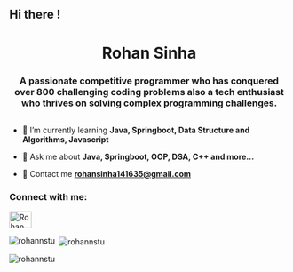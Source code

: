 ## Hi there !

<!--
**rohannstu/rohannstu** is a ✨ _special_ ✨ repository because its `README.md` (this file) appears on your GitHub profile.

Here are some ideas to get you started:

- 🔭 I’m currently working on ...
- 🌱 I’m currently learning ...
- 👯 I’m looking to collaborate on ...
- 🤔 I’m looking for help with ...
- 💬 Ask me about ...
- 📫 How to reach me: ...
- 😄 Pronouns: ...
- ⚡ Fun fact: ...
-->
<h1 align="center">Rohan Sinha</h1>
<h3 align="center">A passionate competitive programmer who has conquered over 800 challenging coding problems also a
tech enthusiast who thrives on solving complex programming challenges.</h3>

<p align="left"> <img src="" alt="" /> </p>

<!--<p align="left"> <a href="https://github.com/ryo-ma/github-profile-trophy"><img src="https://github-profile-trophy.vercel.app/?username=RobiulArman" alt="RobiulArman" /></a> </p>-->

- 🌱 I’m currently learning **Java, Springboot, Data Structure and Algorithms, Javascript**

<!--- 👨‍💻 All of my projects are available at []()-->

- 🌱  Ask me about **Java, Springboot, OOP, DSA, C++ and more...**

- 🌱  Contact me **rohansinha141635@gmail.com**


<h3 align="left">Connect with me:</h3>
<p align="left">
<a href="https://www.linkedin.com/in/rohan-sinha-29979720a/" target="blank"><img align="center" src="https://raw.githubusercontent.com/rahuldkjain/github-profile-readme-generator/master/src/images/icons/Social/linked-in-alt.svg" alt="Rohan Sinha" height="30" width="40" /></a>
</p>

<!-->

<p><img align="left" src="https://github-readme-stats.vercel.app/api/top-langs?username=rohannstu&show_icons=true&locale=en&layout=compact" alt="rohannstu" /></p>

<p>&nbsp;<img align="center" src="https://github-readme-stats.vercel.app/api?username=rohannstu&show_icons=true&locale=en" alt="rohannstu"/></p>

<!--<p><img align="left" src="https://github-readme-streak-stats.herokuapp.com/?user=rohannstu&" alt="rohanntu" /></p>-->
<div align="left"><img src="https://github-readme-streak-stats.herokuapp.com/?user=rohannstu&" alt="rohannstu" /></div>
